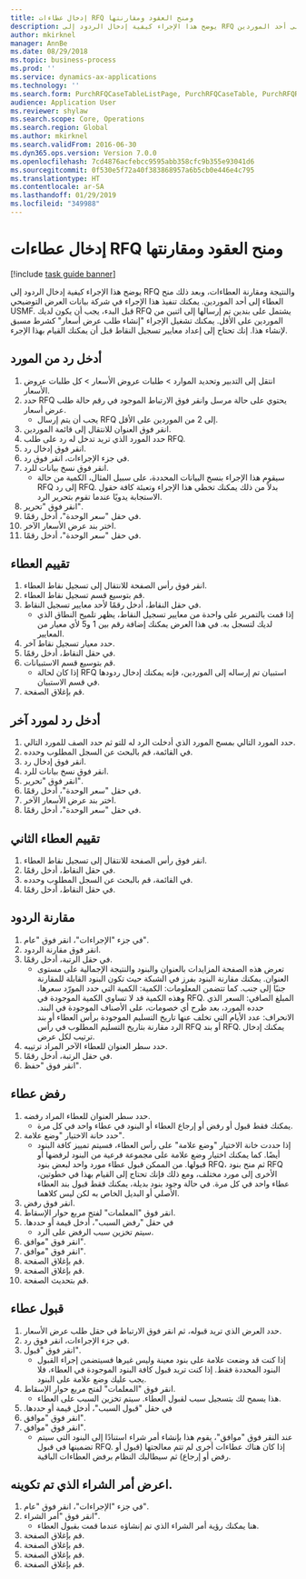 ```yaml
---
title: إدخال عطاءات RFQ ومنح العقود ومقارنتها
description: يوضح هذا الإجراء كيفية إدخال الردود إلى RFQ والنتيجة ومقارنة العطاءات، وبعد ذلك منح العطاء إلى أحد الموردين.
author: mkirknel
manager: AnnBe
ms.date: 08/29/2018
ms.topic: business-process
ms.prod: ''
ms.service: dynamics-ax-applications
ms.technology: ''
ms.search.form: PurchRFQCaseTableListPage, PurchRFQCaseTable, PurchRFQReplyTable, PurchRFQCompare, PurchRFQEditLines, PurchRFQEditLinesParameters, PurchTable
audience: Application User
ms.reviewer: shylaw
ms.search.scope: Core, Operations
ms.search.region: Global
ms.author: mkirknel
ms.search.validFrom: 2016-06-30
ms.dyn365.ops.version: Version 7.0.0
ms.openlocfilehash: 7cd4876acfebcc9595abb358cfc9b355e93041d6
ms.sourcegitcommit: 0f530e5f72a40f383868957a6b5cb0e446e4c795
ms.translationtype: HT
ms.contentlocale: ar-SA
ms.lasthandoff: 01/29/2019
ms.locfileid: "349988"
---
```

# <a name="enter-and-compare-rfq-bids-and-award-contracts"></a>إدخال عطاءات RFQ ومنح العقود ومقارنتها

[!include [task guide banner](../../includes/task-guide-banner.md)]

يوضح هذا الإجراء كيفية إدخال الردود إلى RFQ والنتيجة ومقارنة العطاءات، وبعد ذلك منح العطاء إلى أحد الموردين. يمكنك تنفيذ هذا الإجراء في شركة بيانات العرض التوضيحي USMF. قبل البدء، يجب أن يكون لديك RFQ يشتمل على بندين تم إرسالها إلى اثنين من الموردين على الأقل. يمكنك تشغيل الإجراء "إنشاء طلب عرض أسعار" كشرط مسبق لإنشاء هذا. إنك تحتاج إلى إعداد معايير تسجيل النقاط قبل أن يمكنك القيام بهذا الإجرء.


## <a name="enter-a-reply-from-a-vendor"></a>أدخل رد من المورد
1. انتقل إلى التدبير وتحديد الموارد > طلبات عروض الأسعار‬ > كل طلبات عروض الأسعار‬.
2. حدد RFQ يحتوي على حالة مرسل وانقر فوق الارتباط الموجود في رقم حالة طلب عرض أسعار.
    * يجب أن يتم إرسال RFQ إلى 2 من الموردين على الأقل.  
3. انقر فوق العنوان للانتقال إلى قائمة الموردين.
4. حدد المورد الذي تريد تدخل له رد على طلب RFQ.
5. انقر فوق إدخال رد.
6. في جزء الإجراءات، انقر فوق رد.
7. انقر فوق نسخ بيانات للرد.
    * سيقوم هذا الإجراء بنسخ البيانات المحددة، على سبيل المثال، الكمية من حالة RFQ إلى رد RFQ. بدلاً من ذلك يمكنك تخطي هذا الإجراء وتعبئة كافة حقول الاستجابة يدويًا عندما تقوم بتحرير الرد.  
8. انقر فوق "تحرير".
9. في حقل "سعر الوحدة"، أدخل رقمًا.
10. اختر بند عرض الأسعار الآخر.
11. في حقل "سعر الوحدة"، أدخل رقمًا.

## <a name="score-the-bid"></a>تقييم العطاء
1. انقر فوق رأس الصفحة للانتقال إلى تسجيل نقاط العطاء.
2. قم بتوسيع قسم تسجيل نقاط العطاء.
3. في حقل النقاط، أدخل رقمًا لأحد معايير تسجيل النقاط.
    * إذا قمت بالتمرير على واحدة من معايير تسجيل النقاط، يظهر تلميح النطاق الذي لديك لتسجل به. في هذا العرض يمكنك إضافة رقم بين 1 و5 لأي معيار من المعايير.  
4. حدد معيار تسجيل نقاط آخر.
5. في حقل النقاط، أدخل رقمًا.
6. قم بتوسيع قسم الاستبيانات.
    * إذا كان لحالة RFQ استبيان تم إرساله إلى الموردين، فإنه يمكنك إدخال ردودها في قسم الاستبيان.  
7. قم بإغلاق الصفحة.

## <a name="enter-a-reply-for-another-vendor"></a>أدخل رد لمورد آخر
1. حدد المورد التالي بمسح المورد الذي أدخلت الرد له للتو ثم حدد الصف للمورد التالي.
2. في القائمة، قم بالبحث عن السجل المطلوب وحدده.
3. انقر فوق إدخال رد.
4. انقر فوق نسخ بيانات للرد.
5. انقر فوق "تحرير".
6. في حقل "سعر الوحدة"، أدخل رقمًا.
7. اختر بند عرض الأسعار الآخر.
8. في حقل "سعر الوحدة"، أدخل رقمًا.

## <a name="score-the-second-bid"></a>تقييم العطاء الثاني
1. انقر فوق رأس الصفحة للانتقال إلى تسجيل نقاط العطاء.
2. في حقل النقاط، أدخل رقمًا.
3. في القائمة، قم بالبحث عن السجل المطلوب وحدده.
4. في حقل النقاط، أدخل رقمًا.

## <a name="compare-the-replies"></a>مقارنة الردود
1. في جزء "الإجراءات"، انقر فوق "عام".
2. انقر فوق مقارنة الردود.
3. في حقل الرتبة، أدخل رقمًا.
    * تعرض هذه الصفحة المزايدات بالعنوان والبنود والنتيجة الإجمالية على مستوى العنوان. يمكنك مقارنة البنود بفرز في الشبكة حيث تكون البنود القابلة للمقارنة جنبًا إلى جنب. كما تتضمن المعلومات:   الكمية: الكمية التي حدد المورّد سعرها. وهذه الكمية قد لا تساوي الكمية الموجودة في RFQ.   المبلغ الصافي: السعر الذي حدده المورد، بعد طرح أي خصومات، على الأصناف الموجودة في البند.   الانحراف: عدد الأيام التي تخلف عنها تاريخ التسليم الموجودة برأس العطاء أو بند الرد مقارنة بتاريخ التسليم المطلوب في رأس RFQ أو بند RFQ.   يمكنك إدخال ترتيب لكل عرض.  
4. حدد سطر العنوان للعطاء الآخر المراد ترتيبه.
5. في حقل الرتبة، أدخل رقمًا.
6. انقر فوق "حفظ".

## <a name="reject-a-bid"></a>رفض عطاء
1. حدد سطر العنوان للعطاء المراد رفضه.
    * يمكنك فقط قبول أو رفض أو إرجاع العطاء أو البنود في عطاء واحد في كل مرة.  
2. حدد خانة الاختيار "وضع علامة".
    * إذا حددت خانة الاختيار "وضع علامة" على رأس العطاء، فسيتم تمييز كافة البنود أيضًا. كما يمكنك اختيار وضع علامة على مجموعة فرعية من البنود لرفضها أو قبولها. من الممكن قبول عطاء مورد واحد لبعض بنود RFQ، ثم منح بنود RFQ الأخرى إلى مورد مختلف، ومع ذلك فإنك تحتاج إلى القيام بهذا في خطوتين، عطاء واحد في كل مرة. في حالة وجود بنود بديلة، يمكنك فقط قبول بند العطاء الأصلي أو البديل الخاص به لكن ليس كلاهما.  
3. انقر فوق رفض.
4. انقر فوق "المعلمات" لفتح مربع حوار الإسقاط‬.
5. في حقل "‏‫رفض السبب"، أدخل قيمة أو حددها.
    * سيتم تخزين سبب الرفض على الرد.  
6. انقر فوق "موافق".
7. انقر فوق "موافق".
8. قم بإغلاق الصفحة.
9. قم بإغلاق الصفحة.
10. قم بتحديث الصفحة.

## <a name="accept-a-bid"></a>قبول عطاء
1. حدد العرض الذي تريد قبوله، ثم انقر فوق الارتباط في حقل طلب عرض الأسعار.
2. في جزء الإجراءات، انقر فوق رد.
3. انقر فوق "قبول".
    * إذا كنت قد وضعت علامة على بنود معينة وليس غيرها فسيتضمن إجراء القبول البنود المحددة فقط. إذا كنت تريد قبول كافة البنود الموجودة في العطاء، فلا يجب عليك وضع علامة على البنود.  
4. انقر فوق "المعلمات" لفتح مربع حوار الإسقاط‬.
    * هذا يسمح لك بتسجيل سبب لقبول العطاء. سيتم تخزين السبب على العطاء.  
5. في حقل "‏‫قبول السبب"، أدخل قيمة أو حددها.
6. انقر فوق "موافق".
7. انقر فوق "موافق".
    * عند النقر فوق "موافق"، يقوم هذا بإنشاء أمر شراء استنادًا إلى البنود التي سيتم تضمينها في قبول RFQ. إذا كان هناك عطاءات أخرى لم تتم معالجتها (قبول أو رفض أو إرجاع) ثم سيطالبك النظام برفض العطاءات الباقية.  

## <a name="view-the-purchase-order-thats-been-generated"></a>اعرض أمر الشراء الذي تم تكوينه.
1. في جزء "الإجراءات"، انقر فوق "عام".
2. انقر فوق "أمر الشراء".
    * هنا يمكنك رؤية أمر الشراء الذي تم إنشاؤه عندما قمت بقبول العطاء.  
3. قم بإغلاق الصفحة.
4. قم بإغلاق الصفحة.
5. قم بإغلاق الصفحة.
6. قم بإغلاق الصفحة.

